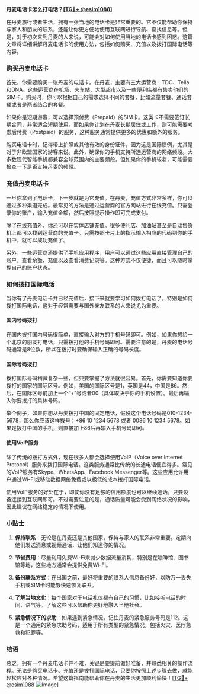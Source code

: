 **丹麦电话卡怎么打电话？[[TG💪+ @esim1088](https://t.me/s/esim1088)]**

在丹麦旅行或者生活，拥有一张当地的电话卡是非常重要的。它不仅能帮助你保持与家人和朋友的联系，还能让你更方便地使用互联网进行导航、查找信息等。但是，对于初次来到丹麦的人来说，可能会对如何使用当地的电话卡感到困惑。这篇文章将详细讲解丹麦电话卡的使用方法，包括如何购买、充值以及拨打国际电话等内容。

### 购买丹麦电话卡

首先，你需要购买一张丹麦的电话卡。在丹麦，主要有三大运营商：TDC、Telia和DNA。这些运营商在机场、火车站、大型超市以及一些便利店都有售卖他们的SIM卡。购买时，你可以根据自己的需求选择不同的套餐，比如流量套餐、通话套餐或者是两者结合的套餐。

如果你是短期游客，可以选择预付费（Prepaid）的SIM卡。这类卡不需要签订长期合同，非常适合短期使用。而如果你计划在丹麦长期居住或工作，则可能需要考虑后付费（Postpaid）的服务，这种服务通常提供更多的优惠和额外的服务。

购买电话卡时，记得带上护照或其他有效的身份证件，因为这是国际惯例，尤其是对于非欧盟国家的游客来说。此外，确保你的手机支持所选运营商的网络频段。大多数现代智能手机都兼容全球范围内的主要频段，但如果你的手机较老，可能需要检查一下是否支持丹麦的频段。

### 充值丹麦电话卡

一旦你拿到了电话卡，下一步就是为它充值。在丹麦，充值方式非常多样，你可以通过多种渠道完成。最常见的方法是通过运营商的官方网站进行在线充值。只需登录你的账户，输入充值金额，然后按照提示操作即可完成支付。

除了在线充值外，你还可以在实体店铺充值。很多便利店、加油站甚至是自动售货机上都可以找到运营商的充值卡。只需按照卡片上的指示输入相应的代码到你的手机中，就可以成功充值了。

另外，一些运营商还提供了手机应用程序，用户可以通过这些应用直接管理自己的账户，查看余额、充值以及查看消费记录等。这种方式不仅便捷，而且可以随时掌握自己的账户状态。

### 如何拨打国际电话

当你有了丹麦电话卡并已经充值后，接下来就要学习如何拨打电话了。特别是如何拨打国际电话，这对于经常需要与国外亲友联系的人来说尤为重要。

#### 国内号码拨打

在国内拨打国内号码很简单，直接输入对方的手机号码即可。例如，如果你想给一个北京的朋友打电话，只需拨打他的手机号码即可。需要注意的是，丹麦的电话号码通常是8位数，所以在拨打时要确保输入正确的号码长度。

#### 国际号码拨打

拨打国际号码稍微复杂一些，但只要掌握了方法就很容易。首先，你需要知道你要拨打的国家的国际区号。例如，美国的国际区号是1，英国是44，中国是86。然后，在国际区号前加上一个“+”号或者00（具体取决于你的手机设置）。最后再输入你要拨打的具体号码。

举个例子，如果你想从丹麦拨打中国的固定电话，假设这个电话号码是010-1234-5678，那么你应该这样拨号：+86 10 1234 5678 或者 0086 10 1234 5678。如果是拨打中国的手机，则直接加上86后再输入手机号码即可。

#### 使用VoIP服务

除了传统的拨打方式外，现在很多人都会选择使用VoIP（Voice over Internet Protocol）服务来拨打国际电话。这类服务通常比传统的长途电话便宜得多。常见的VoIP服务有Skype、WhatsApp、Facebook Messenger等。这些应用允许用户通过Wi-Fi或移动数据网络免费或以极低的成本拨打国际电话。

使用VoIP服务的好处在于，即使你没有足够的信用额度也可以继续通话，只要设备连接到互联网即可。不过需要注意的是，通话质量可能会受到网络状况的影响，因此建议在网络稳定的情况下使用。

### 小贴士

1. **保持联系**：无论是在丹麦还是其他国家，保持与家人的联系非常重要。定期向他们发送消息或视频通话，让他们知道你的情况。
   
2. **节省费用**：尽量利用免费Wi-Fi来减少数据流量消耗，特别是在咖啡馆、图书馆等地，这些地方通常会提供免费Wi-Fi。

3. **备份联系方式**：在出国之前，最好将重要的联系人信息备份好，以防万一丢失手机或SIM卡时能够快速恢复联系。

4. **了解当地文化**：每个国家对于电话礼仪都有自己的习惯，比如接听电话的时间、语气等。了解这些可以帮助你更好地融入当地社会。

5. **紧急情况下的求助**：如果遇到紧急情况，记住丹麦的紧急服务号码是112。这是一个通用的紧急求助号码，适用于所有类型的紧急情况，包括火灾、医疗急救和犯罪等。

### 结语

总之，拥有一个丹麦电话卡并不难，关键是要提前做好准备，并熟悉相关的操作流程。无论是购买电话卡、充值还是拨打国际电话，只要你按照上述步骤去做，就能轻松应对各种情况。希望这篇指南能帮助你在丹麦的生活更加顺利愉快！[[TG💪+ @esim1088](https://t.me/s/esim1088) ![Image](https://i.postimg.cc/4NQfJmqS/Snipaste-2025-05-13-00-14-12.png)]